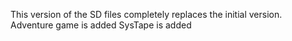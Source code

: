 This version of the SD files completely replaces the initial version.
Adventure game is added
SysTape is added
